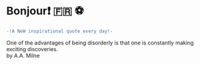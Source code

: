 # Bonjour:exclamation: :fr: :soccer:
``` diff \
-!A NeW inspirational quote every day!- 
```
One of the advantages of being disorderly is that one is constantly making exciting discoveries. \
by A.A. Milne
